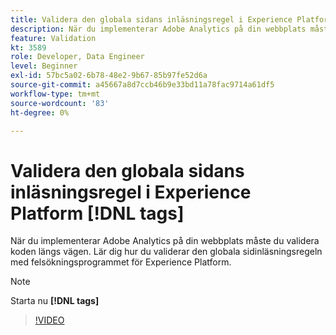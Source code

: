 ```yaml
---
title: Validera den globala sidans inläsningsregel i Experience Platform [!DNL tags]
description: När du implementerar Adobe Analytics på din webbplats måste du validera koden längs vägen. Lär dig hur du validerar den globala sidinläsningsregeln med felsökningsprogrammet för Experience Platform.
feature: Validation
kt: 3589
role: Developer, Data Engineer
level: Beginner
exl-id: 57bc5a02-6b78-48e2-9b67-85b97fe52d6a
source-git-commit: a45667a8d7ccb46b9e33bd11a78fac9714a61df5
workflow-type: tm+mt
source-wordcount: '83'
ht-degree: 0%

---
```


# Validera den globala sidans inläsningsregel i Experience Platform [!DNL tags]

När du implementerar Adobe Analytics på din webbplats måste du validera koden längs vägen. Lär dig hur du validerar den globala sidinläsningsregeln med felsökningsprogrammet för Experience Platform.

>[!NOTE]
>
> Starta nu **[!DNL tags]**

>[!VIDEO](https://video.tv.adobe.com/v/28776/?quality=12&learn=on)
